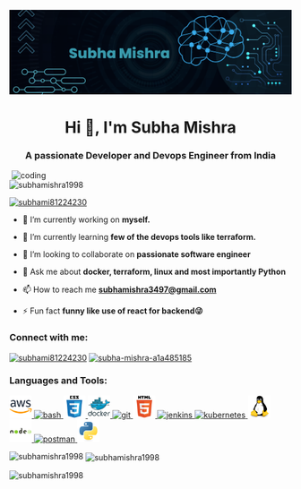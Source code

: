 ![logo](https://github.com/SubhaMishra1998/SubhaMishra1998/blob/main/Blue%20Geometric%20Technology%20LinkedIn%20Banner.png)
<h1 align="center">Hi 👋, I'm Subha Mishra</h1>
<h3 align="center">A passionate Developer and Devops Engineer from India</h3>
<img align="right" alt="coding" width="500" src="https://i.pinimg.com/originals/54/e3/7d/54e37d8074ebcde1d96c77d7b2a7f310.gif">

<p align="left"> <img src="https://komarev.com/ghpvc/?username=subhamishra1998&label=Profile%20views&color=0e75b6&style=flat" alt="subhamishra1998" /> </p>

<p align="left"> <a href="https://twitter.com/subhami81224230" target="blank"><img src="https://img.shields.io/twitter/follow/subhami81224230?logo=twitter&style=for-the-badge" alt="subhami81224230" /></a> </p>

- 🔭 I’m currently working on **myself.**

- 🌱 I’m currently learning **few of the devops tools like terraform.**

- 👯 I’m looking to collaborate on **passionate software engineer**

- 💬 Ask me about **docker, terraform, linux and most importantly Python**

- 📫 How to reach me **subhamishra3497@gmail.com**

- ⚡ Fun fact **funny like use of react for backend😜**

<h3 align="left">Connect with me:</h3>
<p align="left">
<a href="https://twitter.com/subhami81224230" target="blank"><img align="center" src="https://raw.githubusercontent.com/rahuldkjain/github-profile-readme-generator/master/src/images/icons/Social/twitter.svg" alt="subhami81224230" height="30" width="40" /></a>
<a href="https://linkedin.com/in/subha-mishra-a1a485185" target="blank"><img align="center" src="https://raw.githubusercontent.com/rahuldkjain/github-profile-readme-generator/master/src/images/icons/Social/linked-in-alt.svg" alt="subha-mishra-a1a485185" height="30" width="40" /></a>
</p>

<h3 align="left">Languages and Tools:</h3>
<p align="left"> <a href="https://aws.amazon.com" target="_blank" rel="noreferrer"> <img src="https://raw.githubusercontent.com/devicons/devicon/master/icons/amazonwebservices/amazonwebservices-original-wordmark.svg" alt="aws" width="40" height="40"/> </a> <a href="https://www.gnu.org/software/bash/" target="_blank" rel="noreferrer"> <img src="https://www.vectorlogo.zone/logos/gnu_bash/gnu_bash-icon.svg" alt="bash" width="40" height="40"/> </a> <a href="https://www.w3schools.com/css/" target="_blank" rel="noreferrer"> <img src="https://raw.githubusercontent.com/devicons/devicon/master/icons/css3/css3-original-wordmark.svg" alt="css3" width="40" height="40"/> </a> <a href="https://www.docker.com/" target="_blank" rel="noreferrer"> <img src="https://raw.githubusercontent.com/devicons/devicon/master/icons/docker/docker-original-wordmark.svg" alt="docker" width="40" height="40"/> </a> <a href="https://git-scm.com/" target="_blank" rel="noreferrer"> <img src="https://www.vectorlogo.zone/logos/git-scm/git-scm-icon.svg" alt="git" width="40" height="40"/> </a> <a href="https://www.w3.org/html/" target="_blank" rel="noreferrer"> <img src="https://raw.githubusercontent.com/devicons/devicon/master/icons/html5/html5-original-wordmark.svg" alt="html5" width="40" height="40"/> </a> <a href="https://www.jenkins.io" target="_blank" rel="noreferrer"> <img src="https://www.vectorlogo.zone/logos/jenkins/jenkins-icon.svg" alt="jenkins" width="40" height="40"/> </a> <a href="https://kubernetes.io" target="_blank" rel="noreferrer"> <img src="https://www.vectorlogo.zone/logos/kubernetes/kubernetes-icon.svg" alt="kubernetes" width="40" height="40"/> </a> <a href="https://www.linux.org/" target="_blank" rel="noreferrer"> <img src="https://raw.githubusercontent.com/devicons/devicon/master/icons/linux/linux-original.svg" alt="linux" width="40" height="40"/> </a> <a href="https://nodejs.org" target="_blank" rel="noreferrer"> <img src="https://raw.githubusercontent.com/devicons/devicon/master/icons/nodejs/nodejs-original-wordmark.svg" alt="nodejs" width="40" height="40"/> </a> <a href="https://postman.com" target="_blank" rel="noreferrer"> <img src="https://www.vectorlogo.zone/logos/getpostman/getpostman-icon.svg" alt="postman" width="40" height="40"/> </a> <a href="https://www.python.org" target="_blank" rel="noreferrer"> <img src="https://raw.githubusercontent.com/devicons/devicon/master/icons/python/python-original.svg" alt="python" width="40" height="40"/> </a> </p>

<p><img align="left" src="https://github-readme-stats.vercel.app/api/top-langs?username=subhamishra1998&show_icons=true&locale=en&layout=compact" alt="subhamishra1998" /></p>

<p>&nbsp;<img align="center" src="https://github-readme-stats.vercel.app/api?username=subhamishra1998&show_icons=true&locale=en" alt="subhamishra1998" /></p>

<p><img align="center" src="https://github-readme-streak-stats.herokuapp.com/?user=subhamishra1998&" alt="subhamishra1998" /></p>


